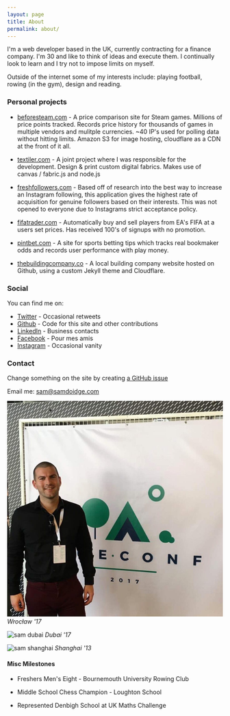 ```yaml
---
layout: page
title: About
permalink: about/
---
```


I'm a web developer based in the UK, currently contracting for a finance company. I'm 30 and like to think of ideas and execute them. I continually look to learn and I try not to impose limits on myself.

Outside of the internet some of my interests include: playing football, rowing (in the gym), design and reading.

### Personal projects

* [beforesteam.com](https://beforesteam.com) - A price comparison site for Steam games. Millions of price points tracked. Records price history for thousands of games in multiple vendors and mulitple currencies. ~40 IP's used for polling data without hitting limits. Amazon S3 for image hosting, cloudflare as a CDN at the front of it all.

* [textiler.com](http://textiler.com) - A joint project where I was responsible for the development. Design & print custom digital fabrics. Makes use of canvas / fabric.js and node.js

* [freshfollowers.com](https://www.youtube.com/watch?v=xeT1d2AJ7os) - Based off of research into the best way to increase an Instagram following, this application gives the highest rate of acquisition for genuine followers based on their interests. This was not opened to everyone due to Instagrams strict acceptance policy.

* [fifatrader.com](http://fifatrader.com) - Automatically buy and sell players from EA's FIFA at a users set prices. Has received 100's of signups with no promotion.

* [pintbet.com](https://samdoidge.com/pintbet) - A site for sports betting tips which tracks real bookmaker odds and records user performance with play money.

* [thebuildingcompany.co](https://thebuildingcompany.co) - A local building company website hosted on Github, using a custom Jekyll theme and Cloudflare.

### Social

You can find me on:

* [Twitter](http://twitter.com/samdoidge) - Occasional retweets
* [Github](http://github.com/samdoidge) - Code for this site and other contributions
* [LinkedIn](http://uk.linkedin.com/in/samdoidge) - Business contacts
* [Facebook](http://facebook.com/samdoidge) - Pour mes amis
* [Instagram](http://instagram.com/samdoidge) - Occasional vanity


### Contact


Change something on the site by creating [a GitHub issue](https://github.com/samdoidge/samdoidge.github.io/issues)

Email me: [sam@samdoidge.com](mailto:sam@samdoidge.com)

![sam dubai](/assets/vue-conf.jpg)
*Wrocław '17*


![sam dubai](/assets/sam-dubai.jpg)
*Dubai '17*


![sam shanghai](/assets/sam-shanghai.jpg)
*Shanghai '13*

#### Misc Milestones

* Freshers Men's Eight - Bournemouth University Rowing Club

* Middle School Chess Champion - Loughton School

* Represented Denbigh School at UK Maths Challenge
